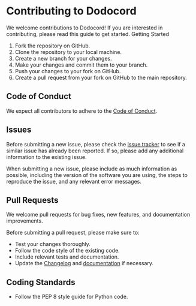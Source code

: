 # Contributing to Dodocord

We welcome contributions to Dodocord! If you are interested in contributing, please read this guide to get started.
Getting Started

1. Fork the repository on GitHub.
2. Clone the repository to your local machine.
3. Create a new branch for your changes.
4. Make your changes and commit them to your branch.
5. Push your changes to your fork on GitHub.
6. Create a pull request from your fork on GitHub to the main repository.

## Code of Conduct

We expect all contributors to adhere to the [Code of Conduct](./CODE_OF_CONDUCT.md).

## Issues

Before submitting a new issue, please check the [issue tracker](https://github.com/Yanow0/DodocordV2/issues) to see if a similar issue has already been reported. If so, please add any additional information to the existing issue.

When submitting a new issue, please include as much information as possible, including the version of the software you are using, the steps to reproduce the issue, and any relevant error messages.

## Pull Requests

We welcome pull requests for bug fixes, new features, and documentation improvements.

Before submitting a pull request, please make sure to:

- Test your changes thoroughly.
- Follow the code style of the existing code.
- Include relevant tests and documentation.
- Update the [Changelog](./CHANGELOG.md) and [documentation](./README.md) if necessary.

## Coding Standards

- Follow the PEP 8 style guide for Python code.

